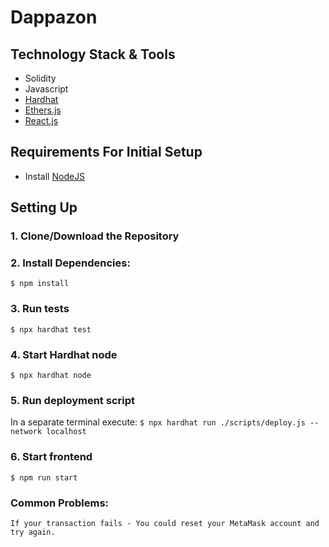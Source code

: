 # Dappazon

## Technology Stack & Tools

- Solidity
- Javascript
- [Hardhat](https://hardhat.org/) 
- [Ethers.js](https://docs.ethers.io/v5/) 
- [React.js](https://reactjs.org/) 

## Requirements For Initial Setup
- Install [NodeJS](https://nodejs.org/en/)

## Setting Up
### 1. Clone/Download the Repository

### 2. Install Dependencies:
`$ npm install`

### 3. Run tests
`$ npx hardhat test`

### 4. Start Hardhat node
`$ npx hardhat node`

### 5. Run deployment script
In a separate terminal execute:
`$ npx hardhat run ./scripts/deploy.js --network localhost`

### 6. Start frontend
`$ npm run start`

### Common Problems:

`If your transaction fails - You could reset your MetaMask account and try again. `